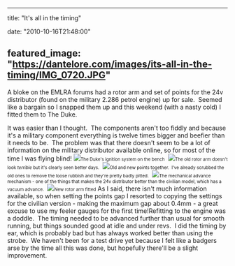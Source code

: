
---
title: "It's all in the timing"

date: "2010-10-16T21:48:00"

featured_image: "https://dantelore.com/images/its-all-in-the-timing/IMG_0720.JPG"
---


A bloke on the EMLRA forums had a rotor arm and set of points for the 24v distributor (found on the military 2.286 petrol engine) up for sale.  Seemed like a bargain so I snapped them up and this weekend (with a nasty cold) I fitted them to The Duke.

It was easier than I thought.  The components aren't too fiddly and because it's a military component everything is twelve times bigger and beefier than it needs to be.  The problem was that there doesn't seem to be a lot of information on the military distributor available online, so for most of the time I was flying blind!
﻿<a href="http://4.bp.blogspot.com/_62oTnOHwOSo/TLoahRJX_DI/AAAAAAAACM8/45g--oh-TKY/s1600/IMG_0720.JPG"><img src="https://dantelore.com/images/its-all-in-the-timing/IMG_0720.JPG"/></a><span style="font-size: x-small;">The Duke's ignition system on the bench</span> 
<a href="http://1.bp.blogspot.com/_62oTnOHwOSo/TLoajVMcakI/AAAAAAAACNA/J1WdmDVeXz0/s1600/IMG_0725.JPG"><img src="https://dantelore.com/images/its-all-in-the-timing/IMG_0725.JPG"/></a><span style="font-size: x-small;">The old rotor arm doesn't look *terrible* but it's clearly seen better days.</span> 
<a href="http://3.bp.blogspot.com/_62oTnOHwOSo/TLoak7HmSqI/AAAAAAAACNE/siJNhQbTdxA/s1600/IMG_0735.JPG"><img src="https://dantelore.com/images/its-all-in-the-timing/IMG_0735.JPG"/></a><span style="font-size: x-small;">Old and new points together.  I've already scrubbed the old ones to remove the loose rubbish and they're pretty badly pitted.</span> 
<a href="http://2.bp.blogspot.com/_62oTnOHwOSo/TLoanLt9vaI/AAAAAAAACNI/MgtS0gRGQfA/s1600/IMG_0738.JPG"><img src="https://dantelore.com/images/its-all-in-the-timing/IMG_0738.JPG"/></a><span style="font-size: x-small;">The mechanical advance mechanism - one of the things that makes the 24v distributor better than the civilian model, which has a vacuum advance.</span> 
<a href="http://1.bp.blogspot.com/_62oTnOHwOSo/TLoapiiv3EI/AAAAAAAACNM/Jn3fJJ_TI0U/s1600/IMG_0741.JPG"><img src="https://dantelore.com/images/its-all-in-the-timing/IMG_0741.JPG"/></a><span style="font-size: x-small;">New rotor arm fitted</span>
As I said, there isn't much information available, so when setting the points gap I resorted to copying the settings for the civilian version - making the maximum gap about 0.4mm - a great excuse to use my feeler gauges for the first time!Refitting to the engine was a doddle.  The timing needed to be advanced further than usual for smooth running, but things sounded good at idle and under revs.  I did the timing by ear, which is probably bad but has always worked better than using the strobe.  We haven't been for a test drive yet because I felt like a badgers arse by the time all this was done, but hopefully there'll be a slight improvement.
